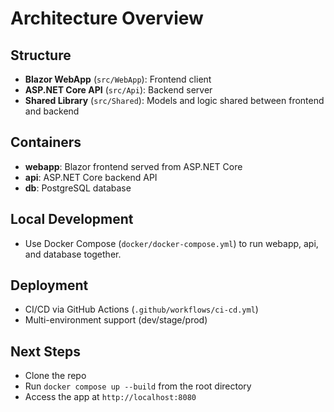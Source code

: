 # Architecture Overview

## Structure
- **Blazor WebApp** (`src/WebApp`): Frontend client
- **ASP.NET Core API** (`src/Api`): Backend server
- **Shared Library** (`src/Shared`): Models and logic shared between frontend and backend

## Containers
- **webapp**: Blazor frontend served from ASP.NET Core
- **api**: ASP.NET Core backend API
- **db**: PostgreSQL database

## Local Development
- Use Docker Compose (`docker/docker-compose.yml`) to run webapp, api, and database together.

## Deployment
- CI/CD via GitHub Actions (`.github/workflows/ci-cd.yml`)
- Multi-environment support (dev/stage/prod)

## Next Steps
- Clone the repo
- Run `docker compose up --build` from the root directory
- Access the app at `http://localhost:8080`